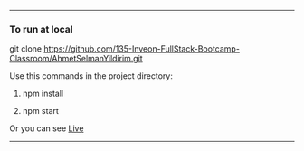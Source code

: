 ---------------

### To run at local

git clone https://github.com/135-Inveon-FullStack-Bootcamp-Classroom/AhmetSelmanYildirim.git

Use this commands in the project directory:

1. npm install

2. npm start

Or you can see [Live](https://react-to-do-list-asy.netlify.app/)

---------------
